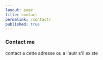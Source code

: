```yaml
---
layout: page
title: contact
permalink: /contact/
published: true
---
```



### Contact me
contact a cette adresse ou a l'autr s'il existe
